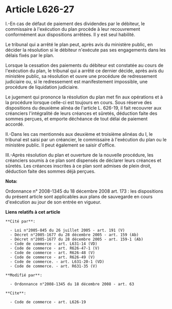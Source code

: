 # Article L626-27

I.-En cas de défaut de paiement des dividendes par le débiteur, le commissaire à l'exécution du plan procède à leur
recouvrement conformément aux dispositions arrêtées. Il y est seul habilité. 

Le tribunal qui a arrêté le plan peut, après avis du ministère public, en décider la résolution si le débiteur n'exécute pas
ses engagements dans les délais fixés par le plan. 

Lorsque la cessation des paiements du débiteur est constatée au cours de l'exécution du plan, le tribunal qui a arrêté ce
dernier décide, après avis du ministère public, sa résolution et ouvre une procédure de redressement judiciaire ou, si le
redressement est manifestement impossible, une procédure de liquidation judiciaire. 

Le jugement qui prononce la résolution du plan met fin aux opérations et à la procédure lorsque celle-ci est toujours en
cours. Sous réserve des dispositions du deuxième alinéa de l'article L. 626-19, il fait recouvrer aux créanciers
l'intégralité de leurs créances et sûretés, déduction faite des sommes perçues, et emporte déchéance de tout délai de
paiement accordé. 

II.-Dans les cas mentionnés aux deuxième et troisième alinéas du I, le tribunal est saisi par un créancier, le commissaire à
l'exécution du plan ou le ministère public. Il peut également se saisir d'office. 

III.-Après résolution du plan et ouverture de la nouvelle procédure, les créanciers soumis à ce plan sont dispensés de
déclarer leurs créances et sûretés. Les créances inscrites à ce plan sont admises de plein droit, déduction faite des sommes
déjà perçues.

**Nota:**

Ordonnance n° 2008-1345 du 18 décembre 2008 art. 173 : les dispositions du présent article sont applicables aux plans de
sauvegarde en cours d'exécution au jour de son entrée en vigueur.

**Liens relatifs à cet article**

	**Cité par**:

	  - Loi n°2005-845 du 26 juillet 2005 - art. 191 (V)
	  - Décret n°2005-1677 du 28 décembre 2005 - art. 159 (Ab)
	  - Décret n°2005-1677 du 28 décembre 2005 - art. 159-1 (Ab)
	  - Code de commerce - art. L631-14 (VD)
	  - Code de commerce - art. R626-47-1 (V)
	  - Code de commerce - art. R626-48 (V)
	  - Code de commerce - art. R626-49 (V)
	  - Code de commerce. - art. L631-20-1 (VD)
	  - Code de commerce. - art. R631-35 (V)

	**Modifié par**:

	  - Ordonnance n°2008-1345 du 18 décembre 2008 - art. 63

	**Cite**:

	  - Code de commerce - art. L626-19
